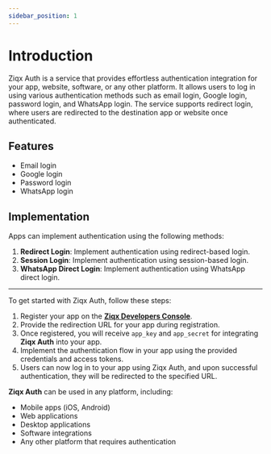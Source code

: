 ```yaml
---
sidebar_position: 1
---
```


# Introduction

Ziqx Auth is a service that provides effortless authentication integration for your app, website, software, or any other platform. It allows users to log in using various authentication methods such as email login, Google login, password login, and WhatsApp login. The service supports redirect login, where users are redirected to the destination app or website once authenticated.

## Features

- Email login
- Google login
- Password login
- WhatsApp login

## Implementation

Apps can implement authentication using the following methods:
1. **Redirect Login**: Implement authentication using redirect-based login.
2. **Session Login**: Implement authentication using session-based login.
3. **WhatsApp Direct Login**: Implement authentication using WhatsApp direct login.

---
To get started with Ziqx Auth, follow these steps:

1. Register your app on the **[Ziqx Developers Console](https://developers.ziqx.cc)**.
2. Provide the redirection URL for your app during registration.
3. Once registered, you will receive `app_key` and `app_secret` for integrating **Ziqx Auth** into your app.
4. Implement the authentication flow in your app using the provided credentials and access tokens.
5. Users can now log in to your app using Ziqx Auth, and upon successful authentication, they will be redirected to the specified URL.

**Ziqx Auth** can be used in any platform, including:
- Mobile apps (iOS, Android)
- Web applications
- Desktop applications
- Software integrations
- Any other platform that requires authentication

